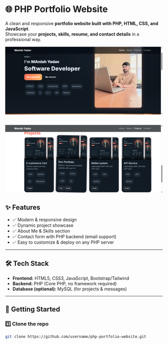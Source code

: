 # 🌐 PHP Portfolio Website

A clean and responsive **portfolio website built with PHP, HTML, CSS, and JavaScript**.  
Showcase your **projects, skills, resume, and contact details** in a professional way.  

![Portfolio Preview](assets/images/p1.png)  

![Portfolio Preview](assets/images/p2.png)  
---

## ✨ Features
- ✅ Modern & responsive design  
- ✅ Dynamic project showcase  
- ✅ About Me & Skills section  
- ✅ Contact form with PHP backend (email support)  
- ✅ Easy to customize & deploy on any PHP server  

---

## 🛠️ Tech Stack
- **Frontend:** HTML5, CSS3, JavaScript, Bootstrap/Tailwind  
- **Backend:** PHP (Core PHP, no framework required)  
- **Database (optional):** MySQL (for projects & messages)  

---

## 🚀 Getting Started

### 1️⃣ Clone the repo
```bash
git clone https://github.com/username/php-portfolio-website.git
